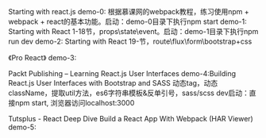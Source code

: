 Starting with react.js
demo-0: 根据慕课网的webpack教程，练习使用npm + webpack + react的基本功能。启动：demo-0目录下执行npm start
demo-1: Starting with React 1-18节，props\state\event。启动：demo-1目录下执行npm run dev
demo-2: Starting with React 19-节，route\flux\form\bootstrap+css

《Pro React》
demo-3:


Packt Publishing – Learning React.js User Interfaces
demo-4:Building React.js User Interfaces with Bootstrap and SASS
动态tag，动态className，提取util方法，es6字符串模板&反单引号，sass/scss
dev启动：直接npm start, 浏览器访问localhost:3000



Tutsplus - React Deep Dive Build a React App With Webpack (HAR Viewer)
demo-5:
